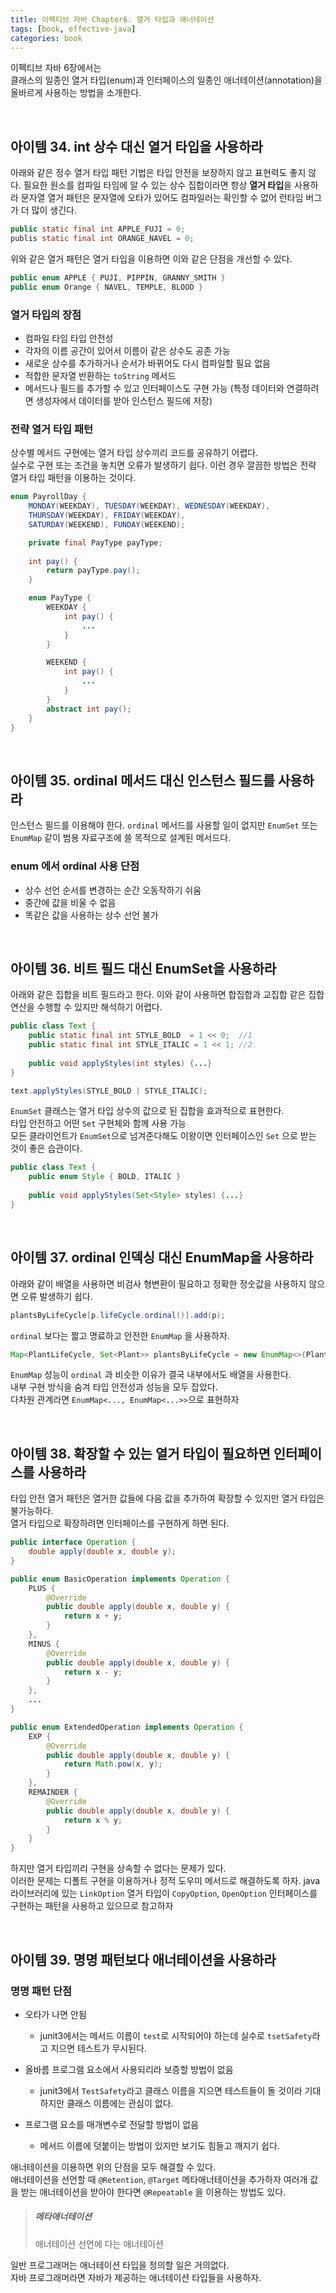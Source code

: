 ```yaml
---
title: 이펙티브 자바 Chapter6. 열거 타입과 애너테이션
tags: [book, effective-java]
categories: book
---
```



이펙티브 자바 6장에서는  
클래스의 일종인 열거 타입(enum)과 인터페이스의 일종인 애너테이션(annotation)을 올바르게 사용하는 방법을 소개한다.   

<!--more-->

<br/>

## 아이템 34. int 상수 대신 열거 타입을 사용하라

아래와 같은 정수 열거 타입 패턴 기법은 타입 안전을 보장하지 않고 표현력도 좋지 않다.
필요한 원소를 컴파일 타임에 알 수 있는 상수 집합이라면 항상 **열거 타입**을 사용하라
문자열 열거 패턴은 문자열에 오타가 있어도 컴파일러는 확인할 수 없어 런타임 버그가 더 많이 생긴다.

```java
public static final int APPLE_FUJI = 0;
publis static final int ORANGE_NAVEL = 0;
```

위와 같은 열거 패턴은 열거 타입을 이용하면 이와 같은 단점을 개선할 수 있다.
```java 
public enum APPLE { PUJI, PIPPIN, GRANNY_SMITH }
public enum Orange { NAVEL, TEMPLE, BLOOD }
``` 

### 열거 타입의 장점
- 컴파일 타임 타입 안전성
- 각자의 이름 공간이 있어서 이름이 같은 상수도 공존 가능
- 새로운 상수를 추가하거나 순서가 바뀌어도 다시 컴파일할 필요 없음
- 적합한 문자열 반환하는 `toString` 메서드 
- 메서드나 필드를 추가할 수 있고 인터페이스도 구현 가능 (특정 데이터와 연결하려면 생성자에서 데이터를 받아 인스턴스 필드에 저장)


### 전략 열거 타입 패턴

상수별 메서드 구현에는 열거 타입 상수끼리 코드를 공유하기 어렵다.  
실수로 구현 또는 조건을 놓치면 오류가 발생하기 쉽다.
이런 경우 깔끔한 방법은 전략 열거 타입 패턴을 이용하는 것이다.

```java
enum PayrollDay {
    MONDAY(WEEKDAY), TUESDAY(WEEKDAY), WEDNESDAY(WEEKDAY),
    THURSDAY(WEEKDAY), FRIDAY(WEEKDAY),
    SATURDAY(WEEKEND), FUNDAY(WEEKEND);

    private final PayType payType;
    
    int pay() {
        return payType.pay();
    }

    enum PayType {
        WEEKDAY {
            int pay() {
                ...
            } 
        }

        WEEKEND {
            int pay() {
                ...
            } 
        }
        abstract int pay();
    } 
}
``` 


<br/>

## 아이템 35. ordinal 메서드 대신 인스턴스 필드를 사용하라

인스턴스 필드를 이용해야 한다.
`ordinal` 메서드를 사용할 일이 없지만 `EnumSet` 또는 `EnumMap` 같이 범용 자료구조에 쓸 목적으로 설계된 메서드다. 

### enum 에서 ordinal 사용 단점
- 상수 선언 순서를 변경하는 순간 오동작하기 쉬움
- 중간에 값을 비울 수 없음
- 똑같은 값을 사용하는 상수 선언 불가


<br/>

## 아이템 36. 비트 필드 대신 EnumSet을 사용하라

아래와 같은 집합을 비트 필드라고 한다.
이와 같이 사용하면 합집합과 교집합 같은 집합 연산을 수행할 수 있지만 해석하기 어렵다.

```java
public class Text {
    public static final int STYLE_BOLD  = 1 << 0;  //1
    public static final int STYLE_ITALIC = 1 << 1; //2
    
    public void applyStyles(int styles) {...}
}

text.applyStyles(STYLE_BOLD | STYLE_ITALIC);
```

`EnumSet` 클래스는 열거 타입 상수의 값으로 된 집합을 효과적으로 표현한다.  
타입 안전하고 어떤 `Set` 구현체와 함께 사용 가능  
모든 클라이언트가 `EnumSet`으로 넘겨준다해도 이왕이면 인터페이스인 `Set` 으로 받는 것이 좋은 습관이다.

```java
public class Text {
    public enum Style { BOLD, ITALIC }
    
    public void applyStyles(Set<Style> styles) {...}
}
```

<br/>

## 아이템 37. ordinal 인덱싱 대신 EnumMap을 사용하라

아래와 같이 배열을 사용하면 비검사 형변환이 필요하고 정확한 정숫값을 사용하지 않으면 오류 발생하기 쉽다.

```java
plantsByLifeCycle[p.lifeCycle.ordinal()].add(p);
```

`ordinal` 보다는 짧고 명료하고 안전한 `EnumMap` 을 사용하자.

```java  
Map<PlantLifeCycle, Set<Plant>> plantsByLifeCycle = new EnumMap<>(Plant.LifeCycle.class);
```

`EnumMap` 성능이 `ordinal` 과 비슷한 이유가 결국 내부에서도 배열을 사용한다.  
내부 구현 방식을 숨겨 타입 안전성과 성능을 모두 잡았다.  
다차원 관계라면 `EnumMap<..., EnumMap<...>>`으로 표현하자

<br/>

## 아이템 38. 확장할 수 있는 열거 타입이 필요하면 인터페이스를 사용하라

타입 안전 열거 패턴은 열거한 값들에 다음 값을 추가하여 확장할 수 있지만 열거 타입은 불가능하다.  
열거 타입으로 확장하려면 인터페이스를 구현하게 하면 된다.  

```java 
public interface Operation {
    double apply(double x, double y);
}

public enum BasicOperation implements Operation {
    PLUS {
        @Override
        public double apply(double x, double y) {
            return x + y;
        }
    },
    MINUS {
        @Override
        public double apply(double x, double y) {
            return x - y;
        }
    },
    ...
}

public enum ExtendedOperation implements Operation {
    EXP {
        @Override
        public double apply(double x, double y) {
            return Math.pow(x, y);
        }
    },
    REMAINDER {
        @Override
        public double apply(double x, double y) {
            return x % y;
        }
    }
}
```

하지만 열거 타입끼리 구현을 상속할 수 없다는 문제가 있다.  
이러한 문제는 디폴트 구현을 이용하거나 정적 도우미 메서드로 해결하도록 하자.
java 라이브러리에 있는 `LinkOption` 열거 타입이 `CopyOption`, `OpenOption` 
인터페이스를 구현하는 패턴을 사용하고 있으므로 참고하자 


<br/>

## 아이템 39. 명명 패턴보다 애너테이션을 사용하라

### 명명 패턴 단점

- 오타가 나면 안됨
  - junit3에서는 메서드 이름이 `test`로 시작되어야 하는데 실수로 `tsetSafety`라고 지으면 테스트가 무시된다.
  
- 올바름 프로그램 요소에서 사용되리라 보증할 방법이 없음
  - junit3에서 `TestSafety`라고 클래스 이름을 지으면 테스트들이 돌 것이라 기대하지만 클래스 이름에는 관심이 없다.
  
- 프로그램 요소를 매개변수로 전달할 방법이 없음
  - 메서드 이름에 덧붙이는 방법이 있지만 보기도 힘들고 깨지기 쉽다.

애너테이션을 이용하면 위의 단점을 모두 해결할 수 있다.  
애너테이션을 선언할 때 `@Retention`, `@Target` 메타애너테이션을 추가하자 
여러개 값을 받는 애너테이션을 받아야 한다면 `@Repeatable` 을 이용하는 방법도 있다.

> ##### 메타애너테이션  
> 애너테이션 선언에 다는 애너테이션

일반 프로그래머는 애너테이션 타입을 정의할 일은 거의없다.  
자바 프로그래머라면 자바가 제공하는 애너테이션 타입들을 사용하자.


